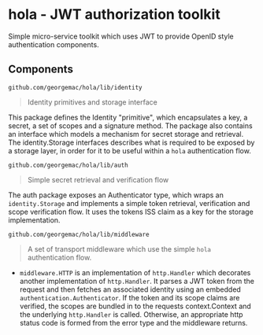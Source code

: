 hola - JWT authorization toolkit
================================

Simple micro-service toolkit which uses JWT to provide OpenID style authentication components.


## Components

`github.com/georgemac/hola/lib/identity`

> Identity primitives and storage interface

This package defines the Identity "primitive", which encapsulates a key, a secret, a set of scopes and a signature method.
The package also contains an interface which models a mechanism for secret storage and retrieval. The identity.Storage interfaces
describes what is required to be exposed by a storage layer, in order for it to be useful within a `hola` authentication flow.

`github.com/georgemac/hola/lib/auth`

> Simple secret retrieval and verification flow

The auth package exposes an Authenticator type, which wraps an `identity.Storage` and implements
a simple token retrieval, verification and scope verification flow. It uses the tokens ISS claim as a key for the storage implementation.

`github.com/georgemac/hola/lib/middleware`

> A set of transport middleware which use the simple `hola` authentication flow.

- `middleware.HTTP` is an implementation of `http.Handler` which decorates another implementation of `http.Handler`. It parses a JWT token from the request and then fetches an associated identity using an embedded `authentication.Authenticator`. If the token and its scope claims are verified, the scopes are bundled in to the requests context.Context and the underlying `http.Handler` is called. Otherwise, an appropriate http status code is formed from the error type and the middleware returns.
